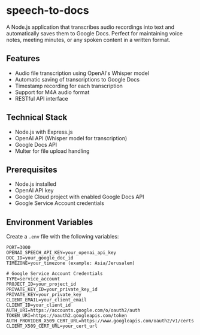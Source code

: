 # speech-to-docs

A Node.js application that transcribes audio recordings into text and automatically saves them to Google Docs. Perfect for maintaining voice notes, meeting minutes, or any spoken content in a written format.

## Features

- Audio file transcription using OpenAI's Whisper model
- Automatic saving of transcriptions to Google Docs
- Timestamp recording for each transcription
- Support for M4A audio format
- RESTful API interface

## Technical Stack

- Node.js with Express.js
- OpenAI API (Whisper model for transcription)
- Google Docs API
- Multer for file upload handling

## Prerequisites

- Node.js installed
- OpenAI API key
- Google Cloud project with enabled Google Docs API
- Google Service Account credentials

## Environment Variables

Create a `.env` file with the following variables:

```plaintext
PORT=3000
OPENAI_SPEECH_API_KEY=your_openai_api_key
DOC_ID=your_google_doc_id
TIMEZONE=your_timezone (example: Asia/Jerusalem)

# Google Service Account Credentials
TYPE=service_account
PROJECT_ID=your_project_id
PRIVATE_KEY_ID=your_private_key_id
PRIVATE_KEY=your_private_key
CLIENT_EMAIL=your_client_email
CLIENT_ID=your_client_id
AUTH_URI=https://accounts.google.com/o/oauth2/auth
TOKEN_URI=https://oauth2.googleapis.com/token
AUTH_PROVIDER_X509_CERT_URL=https://www.googleapis.com/oauth2/v1/certs
CLIENT_X509_CERT_URL=your_cert_url
```

